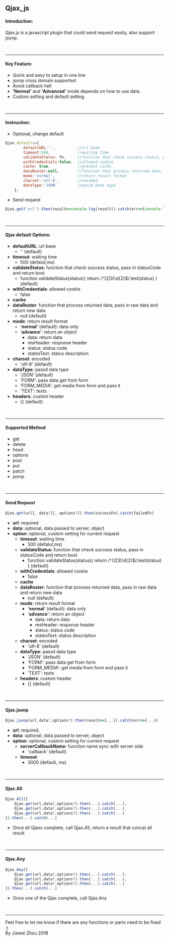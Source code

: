 Qjax_js
---
#### Introduction:
Qjax.js is a javascript plugin that could send request easily, also support jsonp.

<br/>

---

#### Key Feature:
+ Quick and easy to setup in one line
+ jsonp cross domain supported 
+ Avoid callback hell
+ **'Normal'** and **'Advanced'** mode depends on how to use data.
+ Custom setting and default setting

<br/>

---

#### Instruction:
+ Optional, change default
```javascript
Qjax.defaults={
        defaultURL:'',          //url base
        timeout:500,            //waiting time
        validateStatus: fn,     //function that check success status, pass in statusCode and return bool
        withCredentials:false,  //allowed cookie
        cache: true,            //prevent cache
        dataRoster:null,        //function that process returned data, pass in raw data and return new data
        mode:'normal',          //return result format
        charset:'utf-8',        //encoded
        dataType:'JSON'         //passd data type
    };
```
+ Send request
```javascript
Qjax.get('url').then(result=>console.log(result)).catch(err=>{console.log(err)})
```

<br/>

---

#### Qjax default Options:
+ **defaultURL**: url base
    + '' (default)
+ **timeout**: waiting time
    + 500 (defalut,ms)
+ **validateStatus**: function that check success status, pass in statusCode and return bool
    + function validateStatus(status){
                  return /^(2|3)\d{2}$/.test(status)
              } (default)
+ **withCredentials**: allowed cookie
    + false
+ **cache**
+ **dataRoster**: function that process returned data, pass in raw data and return new data
    + null (default)
+ **mode**: return result format
    + '**normal**' (default): data only
    + '**advance**': return an object
        + data: return data
        + resHeader: response header
        + status: status code
        + statesText: status description
+ **charset**: encoded
    + 'utf-8' (default)
+ **dataType**: passd data type
    + 'JSON' (default)
    + 'FORM': pass data get from form
    + 'FORM_MEDIA': get media from form and pass it
    + 'TEXT': texts
+ **headers**: custom header
    + {} (default)

<br/>

---

#### Supported Method
+ get
+ delete
+ head
+ options
+ post
+ put
+ patch
+ jsonp
   
<br/>

---

#### Send Request
```javascript
Qjax.get(url[, data?][, options?]).then(successFn).catch(failedFn)
```
+ **url**: required
+ **data**: optional, data passed to server, object
+ **option**: optional, custom setting for current request
    + **timeout**: waiting time
        + 500 (defalut,ms)
    + **validateStatus**: function that check success status, pass in statusCode and return bool
        + function validateStatus(status){
                      return /^(2|3)\d{2}$/.test(status)
                  } (default)
    + **withCredentials**: allowed cookie
        + false
    + **cache**
    + **dataRoster**: function that process returned data, pass in raw data and return new data
        + null (default)
    + **mode**: return result format
        + '**normal**' (default): data only
        + '**advance**': return an object
            + data: return data
            + resHeader: response header
            + status: status code
            + statesText: status description
    + **charset**: encoded
        + 'utf-8' (default)
    + **dataType**: passd data type
        + 'JSON' (default)
        + 'FORM': pass data get from form
        + 'FORM_MEDIA': get media from form and pass it
        + 'TEXT': texts
    + **headers**: custom header
        + {} (default)

<br/>

---

#### Qjax.jsonp
```javascript
Qjax.jsonp(url,data?,options?).then(result=>{...}).catch(err=>{...})
```
+ **url**: required, 
+ **data**: optional, data passed to server, object
+ **option**: optional, custom setting for current request
    + **serverCallbackName**: function name sync with server side
        + 'callback' (default)
    + **timeout**:
        + 3000 (default, ms)

<br/>

---

#### Qjax.All
```javascript
Qjax.All([
    Qjax.get(url,data?,options?).then(...).catch(...),
    Qjax.get(url,data?,options?).then(...).catch(...),
    Qjax.get(url,data?,options?).then(...).catch(...)
]).then(...).catch(...)
```
+ Once all Qjaxs complete, call Qjax.All, return a result that concat all result

<br/>

---

#### Qjax.Any
```javascript
Qjax.Any([
    Qjax.get(url,data?,options?).then(...).catch(...),
    Qjax.get(url,data?,options?).then(...).catch(...),
    Qjax.get(url,data?,options?).then(...).catch(...)
]).then(...).catch(...)
```
+ Once one of the Qjax complete, call Qjax.Any

<br/>

---


Feel free to let me know if there are any functions or parts need to be fixed :)
<br>By Jiawei Zhou 2018
